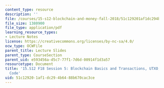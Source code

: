 ```yaml
---
content_type: resource
description: ''
file: /courses/15-s12-blockchain-and-money-fall-2018/51c129201af1dc294b6488b670cac3ce_MIT15_S12F18_ses5.pdf
file_size: 1380900
file_type: application/pdf
learning_resource_types:
- Lecture Notes
license: https://creativecommons.org/licenses/by-nc-sa/4.0/
ocw_type: OCWFile
parent_title: Lecture Slides
parent_type: CourseSection
parent_uid: e593456a-d5c7-77f1-7d6d-00914f1d3a57
resourcetype: Document
title: '15.S12 F18 Session 5: Blockchain Basics and Transactions, UTXO, and Script
  Code'
uid: 51c12920-1af1-dc29-4b64-88b670cac3ce
---
```

